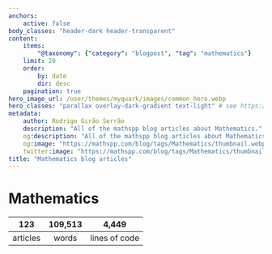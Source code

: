 ```yaml
---
anchors:
    active: false
body_classes: "header-dark header-transparent"
content:
    items:
        "@taxonomy": {"category": "blogpost", "tag": "mathematics"}
    limit: 20
    order:
        by: date
        dir: desc
    pagination: true
hero_image_url: /user/themes/myquark/images/common_hero.webp
hero_classes: "parallax overlay-dark-gradient text-light" # see https://demo.getgrav.org/blog-skeleton/blog/hero-classes
metadata:
    author: Rodrigo Girão Serrão
    description: "All of the mathspp blog articles about Mathematics."
    og:description: "All of the mathspp blog articles about Mathematics."
    og:image: "https://mathspp.com/blog/tags/Mathematics/thumbnail.webp"
    twitter:image: "https://mathspp.com/blog/tags/Mathematics/thumbnail.webp"
title: "Mathematics blog articles"
---
```



# Mathematics


<table class="stats-table">
    <thead>
        <tr>
            <th style="text-align: center;">123</th>
            <th style="text-align: center;">109,513</th>
            <th style="text-align: center;">4,449</th>
        </tr>
    </thead>
    <tbody>
        <tr>
            <td style="text-align: center;">articles</td>
            <td style="text-align: center;">words</td>
            <td style="text-align: center;">lines of code</td>
        </tr>
    </tbody>
</table>
